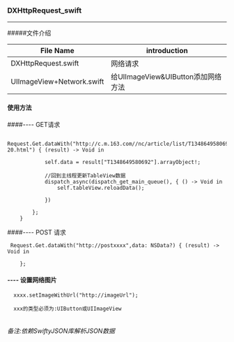### DXHttpRequest_swift 

----


#####文件介绍

File Name | introduction |
------------ | ------------- | 
DXHttpRequest.swift|网络请求|
UIImageView+Network.swift|给UIImageView&UIButton添加网络方法|

####  使用方法

####---- GET请求

```
   Request.Get.dataWith("http://c.m.163.com//nc/article/list/T1348649580692/0-20.html") { (result) -> Void in
            
            self.data = result["T1348649580692"].arrayObject!;
            
            //回到主线程更新TableView数据
            dispatch_async(dispatch_get_main_queue(), { () -> Void in
                self.tableView.reloadData();
            
            })
            
        };
    } 
```

####---- POST 请求

```
 Request.Get.dataWith("http://postxxxx",data: NSData?) { (result) -> Void in
    
    };

```


#### ---- 设置网络图片
```
  xxxx.setImageWithUrl("http://imageUrl");

  xxx的类型必须为:UIButton或UIImageView
  
```

###### 备注:依赖SwiftyJSON库解析JSON数据
